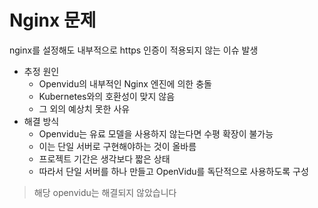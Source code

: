 # Nginx 문제
nginx를 설정해도 내부적으로 https 인증이 적용되지 않는 이슈 발생
- 추정 원인
  - Openvidu의 내부적인 Nginx 엔진에 의한 충돌
  - Kubernetes와의 호환성이 맞지 않음
  - 그 외의 예상치 못한 사유
- 해결 방식
  -  Openvidu는 유료 모델을 사용하지 않는다면 수평 확장이 불가능
  -  이는 단일 서버로 구현해야하는 것이 올바름
  -  프로젝트 기간은 생각보다 짧은 상태
  -  따라서 단일 서버를 하나 만들고 OpenVidu를 독단적으로 사용하도록 구성
  

> 해당 openvidu는 해결되지 않았습니다